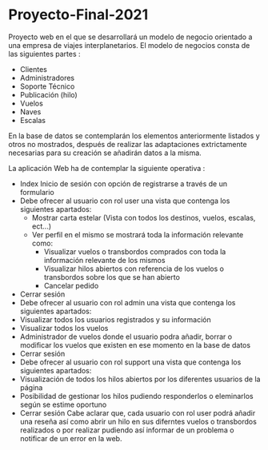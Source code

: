 # Proyecto-Final-2021
Proyecto web en el que se desarrollará un modelo de negocio orientado a una empresa de viajes interplanetarios.
El modelo de negocios consta de las siguientes partes :
 - Clientes
 - Administradores
 - Soporte Técnico
 - Publicación (hilo)
 - Vuelos
 - Naves
 - Escalas

En la base de datos se contemplarán los elementos anteriormente listados y otros no mostrados, después de realizar las adaptaciones extrictamente necesarias para su creación se añadirán datos a la misma.

La aplicación Web ha de contemplar la siguiente operativa :
- Index Inicio de sesión con opción de registrarse a través de un formulario
- Debe ofrecer al usuario con rol user una vista que contenga los siguientes apartados:
  - Mostrar carta estelar (Vista con todos los destinos, vuelos, escalas, ect...)
  - Ver perfil en el mismo se mostrará toda la información relevante como:
    - Visualizar vuelos o transbordos comprados con toda la información relevante de los mismos
    - Visualizar hilos abiertos con referencia de los vuelos o transbordos sobre los que se han abierto
    - Cancelar pedido
 - Cerrar sesión
- Debe ofrecer al usuario con rol admin una vista que contenga los siguientes apartados:
 - Visualizar todos los usuarios registrados y su información
 - Visualizar todos los vuelos
 - Administrador de vuelos donde el usuario podra añadir, borrar o modificar los vuelos que existen en ese momento en la base de datos
 - Cerrar sesión
- Debe ofrecer al usuario con rol support una vista que contenga los siguientes apartados:
 - Visualización de todos los hilos abiertos por los diferentes usuarios de la página
 - Posibilidad de gestionar los hilos pudiendo responderlos o eleminarlos según se estime oportuno
 - Cerrar sesión
Cabe aclarar que, cada usuario con rol user podrá añadir una reseña así como abrir un hilo en sus diferntes vuelos o transbordos realizados o por realizar
pudiendo así informar de un problema o notificar de un error en la web.

